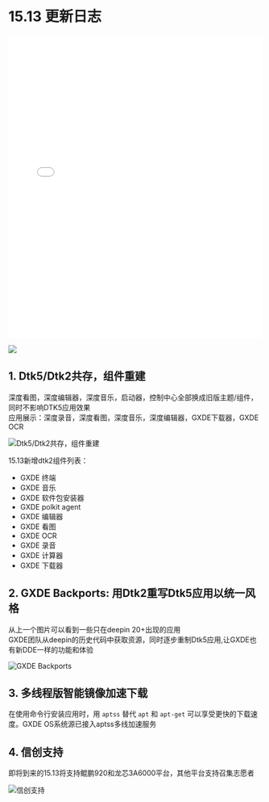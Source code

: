# 15.13 更新日志

<p align="center"><iframe src="//player.bilibili.com/player.html?isOutside=true&aid=113088552502414&bvid=BV1g1HmePES2&cid=25757811116&p=1" scrolling="no" border="0" frameborder="no" framespacing="0" allowfullscreen="true" width="100%" height="600"></iframe></p>  


![](/news/15.13/1.png)  

## 1. Dtk5/Dtk2共存，组件重建
深度看图，深度编辑器，深度音乐，启动器，控制中心全部换成旧版主题/组件，同时不影响DTK5应用效果  
应用展示：深度录音，深度看图，深度音乐，深度编辑器，GXDE下载器，GXDE OCR  

![Dtk5/Dtk2共存，组件重建](/news/15.13/2.png)  

15.13新增dtk2组件列表：  
- GXDE 终端  
- GXDE 音乐  
- GXDE 软件包安装器  
- GXDE polkit agent  
- GXDE 编辑器  
- GXDE 看图  
- GXDE OCR  
- GXDE 录音  
- GXDE 计算器  
- GXDE 下载器  

## 2. GXDE Backports: 用Dtk2重写Dtk5应用以统一风格

从上一个图片可以看到一些只在deepin 20+出现的应用  
GXDE团队从deepin的历史代码中获取资源，同时逐步重制Dtk5应用,让GXDE也有新DDE一样的功能和体验  

![GXDE Backports](/news/15.13/3.png)  

## 3. 多线程版智能镜像加速下载

在使用命令行安装应用时，用 `aptss` 替代 `apt` 和 `apt-get` 可以享受更快的下载速度。GXDE OS系统源已接入aptss多线加速服务  

## 4. 信创支持

即将到来的15.13将支持鲲鹏920和龙芯3A6000平台，其他平台支持召集志愿者  

![信创支持](/news/15.13/4.png)  

